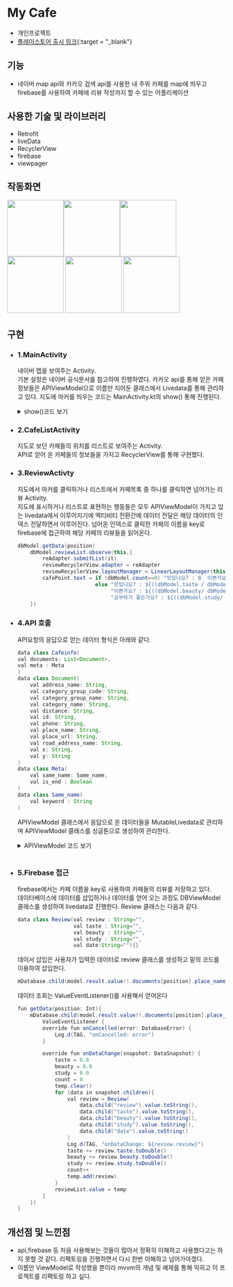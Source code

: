 # My Cafe
 - 개인프로젝트
 - [플레이스토어 출시 링크](https://play.google.com/store/apps/details?id=com.Dimje.mymap){:target = "_blank"}
## 기능
 - 네이버 map api와 카카오 검색 api를 사용한 내 주위 카페를 map에 띄우고 firebase를 사용하여 카페에 리뷰 작성까지 할 수 있는 어플리케이션
## 사용한 기술 및 라이브러리
 - Retrofit
 - liveData
 - RecyclerView
 - firebase
 - viewpager
## 작동화면
<img src="https://user-images.githubusercontent.com/41900899/180183117-20e67f2a-df3a-4ad5-8fe5-ef9d242d5bff.jpg" width = 130/><img src="https://user-images.githubusercontent.com/41900899/180184857-d2f3cf5b-4055-4e6d-b92b-14ec6cbd70b0.jpg" width = 130/><img src="https://user-images.githubusercontent.com/41900899/180185006-689a4baa-9877-4e31-9117-502132b0f5f0.jpg" width = 130/>
    <img src="https://user-images.githubusercontent.com/41900899/180185730-3d4935a1-1c97-4348-9a31-a47f68da24c4.jpg" width = 130>
    <img src="https://user-images.githubusercontent.com/41900899/180185739-d6c176f7-ba70-4857-8b3f-f68ec57cc4d4.jpg" width = 130>
    <img src="https://user-images.githubusercontent.com/41900899/180185737-57293ae5-c7a5-4c7c-8144-74ace9d02186.jpg" width = 130>
## 구현
 -  ### 1.MainActivity
    네이버 맵을 보여주는 Activity.<br>
    기본 설정은 네이버 공식문서를 참고하여 진행하였다.
    카카오 api를 통해 얻은 카페 정보들은 APIViewModel으로 이름만 지어둔 클래스에서 Livedata를 통해 관리하고 있다. 지도에 마커를 띄우는 코드는 MainActivity.kt의 show() 통해 진행된다. 
    <details>
    <summary>show()코드 보기</summary>
    <div markdown = "1">

    ```java
        private fun show(result: List<Document>) {
        for (cafeInfo in result) {
            Log.d(TAG, "showCafe: ${cafeInfo.address_name}")
            val marker = Marker()
            marker.icon = MarkerIcons.BLACK
            marker.iconTintColor = Color.BLUE

            val infoWindow = InfoWindow()
            infoWindow.adapter = object : InfoWindow.DefaultTextAdapter(this) {
                override fun getText(infoWindow: InfoWindow): CharSequence {
                    return cafeInfo.place_name
                }
            }
            marker.setOnClickListener {
                val intent = Intent(this, ReviewActivity::class.java)
                intent.putExtra("position", result.indexOf(cafeInfo))
                startActivity(intent)
                false
            }
            marker.position = LatLng(cafeInfo.y.toDouble(), cafeInfo.x.toDouble())
            marker.map = naverMap
            markerList.add(marker)
            infoWindow.open(marker)
        }
    }
    ```
    </div>
    </details>
  - ### 2.CafeListActivity
    지도로 보던 카페들의 위치를 리스트로 보여주는 Activity.<br>
    API로 얻어 온 카페들의 정보들을 가지고 RecyclerView를 통해 구현했다.

  - ### 3.ReviewActivty
    지도에서 마커를 클릭하거나 리스트에서 카페목록 중 하나를 클릭하면 넘어가는 리뷰 Activity.<br>
    지도에 표시하거나 리스트로 표현하는 행동들은 모두 APIViewModel이 가지고 있는 livedata에서 이루어지기에 액티비티 전환간에 데이터 전달은 해당 데이터의 인덱스 전달하면서 이루어진다. 넘어온 인덱스로 클릭한 카페의 이름을 key로 firebase에 접근하여 해당 카페의 리뷰들을 읽어온다.

    ```java
    dbModel.getData(position)
        dbModel.reviewList.observe(this,{
            reAdapter.submitList(it)
            reviewRecyclerView.adapter = reAdapter
            reviewRecyclerView.layoutManager = LinearLayoutManager(this,LinearLayoutManager.VERTICAL,false)
            cafePoint.text = if (dbModel.count==0) "맛있나요? : 0  이쁜가요? : 0  공부하기 좋은가요? : 0"
                             else "맛있나요? : ${((dbModel.taste / dbModel.count)*10).roundToInt()/10f}  " +
                                  "이쁜가요? : ${((dbModel.beauty/ dbModel.count)*10).roundToInt()/10f}  " +
                                  "공부하기 좋은가요? : ${((dbModel.study/ dbModel.count)*10).roundToInt()/10f}"
        })
    ```

  - ### 4.API 호출
    API요청의 응답으로 얻는 데이터 형식은 아래와 같다.
    ```java
    data class Cafeinfo(
    val documents: List<Document>,
    val meta : Meta
    )
    data class Document(
        val address_name: String,
        val category_group_code: String,
        val category_group_name: String,
        val category_name: String,
        val distance: String,
        val id: String,
        val phone: String,
        val place_name: String,
        val place_url: String,
        val road_address_name: String,
        val x: String,
        val y: String
    )
    data class Meta(
        val same_name: Same_name,
        val is_end : Boolean
    )
    data class Same_name(
        val keyword : String
    )
    ```
    APIViewModel 클래스에서 응답으로 온 데이터들을 MutableLivedata로 관리하며
    APIViewModel 클래스를 싱글톤으로 생성하여 관리한다.
    <details>
    <summary>APIViewModel 코드 보기</summary>
    <div markdown = "1">

    ```java
    class APIViewModel : ViewModel(){

        var result : MutableLiveData<Cafeinfo> = MutableLiveData()
        var retrofit : Retrofit
        var BASE_URL_KAKAO_API : String
        var REST_API_KEY : String
        init {
            Log.d(TAG, "object: created")
            BASE_URL_KAKAO_API = "https://dapi.kakao.com/"
            REST_API_KEY = "KakaoAK b6687296c27e98184bd039bd2e288f48"
            retrofit = Retrofit.Builder()
                .baseUrl(BASE_URL_KAKAO_API)
                .addConverterFactory(GsonConverterFactory.create())
                .build()
        }
        fun loadCafe(name:String) {
            val api = retrofit.create(SearchCafeService::class.java)

            val callGetSearchCafe = api.getSearchCafe(REST_API_KEY,
                locationOverlay.position.longitude,
                locationOverlay.position.latitude,"CE7",2100,name)
            callGetSearchCafe.enqueue(object : Callback<Cafeinfo> {
                override fun onResponse(call: Call<Cafeinfo>, response: Response<Cafeinfo>) {
                    Log.d(TAG,"CallAPI - onResponse() called")
                    result.value = response.body()
                }
                override fun onFailure(call: Call<Cafeinfo>, t: Throwable) {
                    Log.d(TAG,"CallAPI - onFailure() called ${t.localizedMessage}")
                }
            })
        }
        fun loadCafe_other(){
            val api = retrofit.create(SearchOtherService::class.java)
            val callGetSearchOther = api.getSearchOther(REST_API_KEY,
                locationOverlay.position.longitude,
                locationOverlay.position.latitude,"CE7",1000)
            callGetSearchOther.enqueue(object : Callback<Cafeinfo> {
                override fun onResponse(call: Call<Cafeinfo>, response: Response<Cafeinfo>) {
                    Log.d(TAG,"MainActivity - onResponse() called")
                    result.value = response.body()
                }
                override fun onFailure(call: Call<Cafeinfo>, t: Throwable) {
                    Log.d(TAG,"MainActivity - onFailure() called ${t.localizedMessage}")
                }
            })
        }
    }
    ```
    </div>
    </details>
    <br>
  - ### 5.Firebase 접근
    firebase에서는 카페 이름을 key로 사용하여 카페들의 리뷰를 저장하고 있다.<br>
    데이터베이스에 데이터를 삽입하거나 데이터를 얻어 오는 과정도 DBViewModel 클래스를 생성하여 livedata로 진행한다.
    Review 클래스는 다음과 같다.
    
    ```java
    data class Review(val review : String="",
                      val taste : String="",
                      val beauty : String="",
                      val study : String="",
                      val date:String=""){}
    ```
    데이서 삽입은 사용자가 입력한 데이터로 review 클래스를 생성하고 밑의 코드를 이용하여 삽입한다.
    ```java
    mDatabase.child(model.result.value!!.documents[position].place_name).push().setValue(review)
    ```

    데이터 조회는 ValueEventListener()를 사용해서 얻어온다
    ```java
    fun getData(position: Int){
        mDatabase.child(model.result.value!!.documents[position].place_name).addValueEventListener(object :
            ValueEventListener {
            override fun onCancelled(error: DatabaseError) {
                Log.d(TAG, "onCancelled: error")
            }

            override fun onDataChange(snapshot: DataSnapshot) {
                taste = 0.0
                beauty = 0.0
                study = 0.0
                count = 0
                temp.clear()
                for (data in snapshot.children){
                    val review = Review(
                        data.child("review").value.toString(),
                        data.child("taste").value.toString(),
                        data.child("beauty").value.toString(),
                        data.child("study").value.toString(),
                        data.child("date").value.toString()
                    )
                    Log.d(TAG, "onDataChange: ${review.review}")
                    taste += review.taste.toDouble()
                    beauty += review.beauty.toDouble()
                    study += review.study.toDouble()
                    count++
                    temp.add(review)
                }
                reviewList.value = temp
            }
        })
    }
    ```
## 개선점 및 느낀점
- api,firebase 등 처음 사용해보는 것들이 많아서 정확히 이해하고 사용했다고는 하지 못할 것 같다. 리팩토링을 진행하면서 다시 한번 이해하고 넘어가야겠다.
- 이름만 ViewModel로 작성했을 뿐이라 mvvm의 개념 및 예제를 통해 익히고 이 프로젝트를 리팩토링 하고 싶다.
